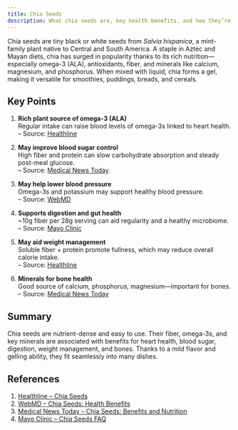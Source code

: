 ```yaml
---
title: Chia Seeds
description: What chia seeds are, key health benefits, and how they’re commonly used.
---
```


Chia seeds are tiny black or white seeds from *Salvia hispanica*, a mint-family plant native to Central and South America. A staple in Aztec and Mayan diets, chia has surged in popularity thanks to its rich nutrition—especially omega-3 (ALA), antioxidants, fiber, and minerals like calcium, magnesium, and phosphorus. When mixed with liquid, chia forms a gel, making it versatile for smoothies, puddings, breads, and cereals.

## Key Points

1. **Rich plant source of omega-3 (ALA)**  
   Regular intake can raise blood levels of omega-3s linked to heart health.  
   – Source: [Healthline](https://www.healthline.com/nutrition/chia-seeds#benefits)

2. **May improve blood sugar control**  
   High fiber and protein can slow carbohydrate absorption and steady post-meal glucose.  
   – Source: [Medical News Today](https://www.medicalnewstoday.com/articles/291334)

3. **May help lower blood pressure**  
   Omega-3s and potassium may support healthy blood pressure.  
   – Source: [WebMD](https://www.webmd.com/diet/health-benefits-chia-seeds)

4. **Supports digestion and gut health**  
   ~10g fiber per 28g serving can aid regularity and a healthy microbiome.  
   – Source: [Mayo Clinic](https://www.mayoclinic.org/healthy-lifestyle/nutrition-and-healthy-eating/expert-answers/chia-seeds/faq-20447273)

5. **May aid weight management**  
   Soluble fiber + protein promote fullness, which may reduce overall calorie intake.  
   – Source: [Healthline](https://www.healthline.com/nutrition/chia-seeds#benefits)

6. **Minerals for bone health**  
   Good source of calcium, phosphorus, magnesium—important for bones.  
   – Source: [Medical News Today](https://www.medicalnewstoday.com/articles/291334)

## Summary
Chia seeds are nutrient-dense and easy to use. Their fiber, omega-3s, and key minerals are associated with benefits for heart health, blood sugar, digestion, weight management, and bones. Thanks to a mild flavor and gelling ability, they fit seamlessly into many dishes.

## References
1. [Healthline – Chia Seeds](https://www.healthline.com/nutrition/chia-seeds)
2. [WebMD – Chia Seeds: Health Benefits](https://www.webmd.com/diet/health-benefits-chia-seeds)
3. [Medical News Today – Chia Seeds: Benefits and Nutrition](https://www.medicalnewstoday.com/articles/291334)
4. [Mayo Clinic – Chia Seeds FAQ](https://www.mayoclinic.org/healthy-lifestyle/nutrition-and-healthy-eating/expert-answers/chia-seeds/faq-20447273)
